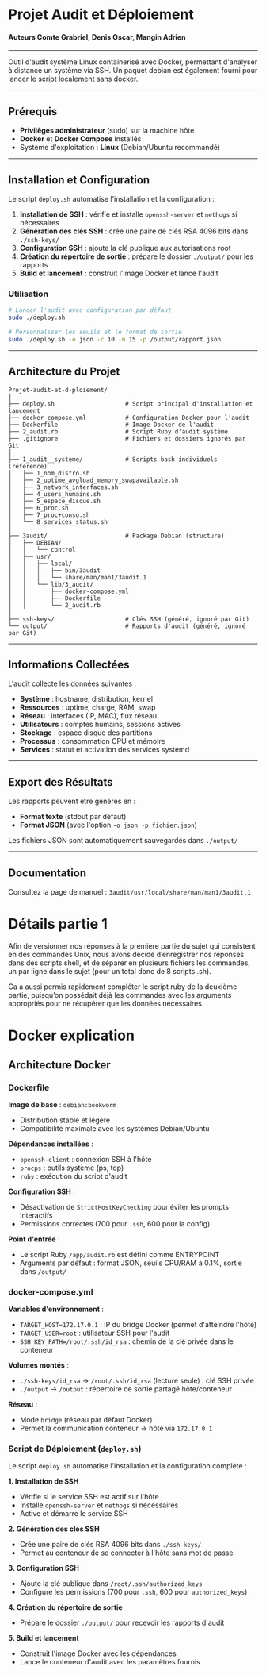 # Projet Audit et Déploiement
#### Auteurs Comte Grabriel, Denis Oscar, Mangin Adrien 
----------------
Outil d'audit système Linux containerisé avec Docker, permettant d'analyser à distance un système via SSH. Un paquet debian est également fourni pour lancer le script localement sans docker. 

---

## Prérequis

- **Privilèges administrateur** (sudo) sur la machine hôte
- **Docker** et **Docker Compose** installés
- Système d'exploitation : **Linux** (Debian/Ubuntu recommandé)

---

## Installation et Configuration

Le script `deploy.sh` automatise l'installation et la configuration :

1. **Installation de SSH** : vérifie et installe `openssh-server` et `nethogs` si nécessaires
2. **Génération des clés SSH** : crée une paire de clés RSA 4096 bits dans `./ssh-keys/`
3. **Configuration SSH** : ajoute la clé publique aux autorisations root
4. **Création du répertoire de sortie** : prépare le dossier `./output/` pour les rapports
5. **Build et lancement** : construit l'image Docker et lance l'audit

### Utilisation

```bash
# Lancer l'audit avec configuration par défaut
sudo ./deploy.sh

# Personnaliser les seuils et le format de sortie
sudo ./deploy.sh -o json -c 10 -m 15 -p /output/rapport.json
```

---

## Architecture du Projet

```
Projet-audit-et-d-ploiement/
│
├── deploy.sh                    # Script principal d'installation et lancement
├── docker-compose.yml           # Configuration Docker pour l'audit
├── Dockerfile                   # Image Docker de l'audit
├── 2_audit.rb                   # Script Ruby d'audit système
├── .gitignore                   # Fichiers et dossiers ignorés par Git
│
├── 1_audit__systeme/            # Scripts bash individuels (référence)
│   ├── 1_nom_distro.sh
│   ├── 2_uptime_avgload_memory_swapavailable.sh
│   ├── 3_network_interfaces.sh
│   ├── 4_users_humains.sh
│   ├── 5_espace_disque.sh
│   ├── 6_proc.sh
│   ├── 7_proc+conso.sh
│   └── 8_services_status.sh
│
├── 3audit/                      # Package Debian (structure)
│   ├── DEBIAN/
│   │   └── control
│   ├── usr/
│   │   ├── local/
│   │   │   ├── bin/3audit
│   │   │   └── share/man/man1/3audit.1
│   │   └── lib/3_audit/
│   │       ├── docker-compose.yml
│   │       ├── Dockerfile
│   │       └── 2_audit.rb
│
├── ssh-keys/                    # Clés SSH (généré, ignoré par Git)
└── output/                      # Rapports d'audit (généré, ignoré par Git)
```

---

## Informations Collectées

L'audit collecte les données suivantes :

- **Système** : hostname, distribution, kernel
- **Ressources** : uptime, charge, RAM, swap
- **Réseau** : interfaces (IP, MAC), flux réseau
- **Utilisateurs** : comptes humains, sessions actives
- **Stockage** : espace disque des partitions
- **Processus** : consommation CPU et mémoire
- **Services** : statut et activation des services systemd

---

## Export des Résultats

Les rapports peuvent être générés en :

- **Format texte** (stdout par défaut)
- **Format JSON** (avec l'option `-o json -p fichier.json`)

Les fichiers JSON sont automatiquement sauvegardés dans `./output/`

---

## Documentation

Consultez la page de manuel : `3audit/usr/local/share/man/man1/3audit.1`


# Détails partie 1

Afin de versionner nos réponses à la première partie du sujet qui consistent en des commandes Unix, nous avons décidé d’enregistrer nos réponses dans des scripts shell, et de séparer en plusieurs fichiers les commandes, un par ligne dans le sujet (pour un total donc de 8 scripts .sh).


Ca a aussi permis rapidement compléter le script ruby de la deuxième partie, puisqu’on possédait déjà les commandes avec les arguments appropriés pour ne récupérer que les données nécessaires.

# Docker explication

## Architecture Docker

### Dockerfile

**Image de base** : `debian:bookworm`
- Distribution stable et légère
- Compatibilité maximale avec les systèmes Debian/Ubuntu

**Dépendances installées** :
- `openssh-client` : connexion SSH à l'hôte
- `procps` : outils système (ps, top)
- `ruby` : exécution du script d'audit

**Configuration SSH** :
- Désactivation de `StrictHostKeyChecking` pour éviter les prompts interactifs
- Permissions correctes (700 pour `.ssh`, 600 pour la config)

**Point d'entrée** :
- Le script Ruby `/app/audit.rb` est défini comme ENTRYPOINT
- Arguments par défaut : format JSON, seuils CPU/RAM à 0.1%, sortie dans `/output/`

### docker-compose.yml

**Variables d'environnement** :
- `TARGET_HOST=172.17.0.1` : IP du bridge Docker (permet d'atteindre l'hôte)
- `TARGET_USER=root` : utilisateur SSH pour l'audit
- `SSH_KEY_PATH=/root/.ssh/id_rsa` : chemin de la clé privée dans le conteneur

**Volumes montés** :
- `./ssh-keys/id_rsa` → `/root/.ssh/id_rsa` (lecture seule) : clé SSH privée
- `./output` → `/output` : répertoire de sortie partagé hôte/conteneur

**Réseau** :
- Mode `bridge` (réseau par défaut Docker)
- Permet la communication conteneur → hôte via `172.17.0.1`

### Script de Déploiement (`deploy.sh`)

Le script `deploy.sh` automatise l'installation et la configuration complète :

**1. Installation de SSH**
- Vérifie si le service SSH est actif sur l'hôte
- Installe `openssh-server` et `nethogs` si nécessaires
- Active et démarre le service SSH

**2. Génération des clés SSH**
- Crée une paire de clés RSA 4096 bits dans `./ssh-keys/`
- Permet au conteneur de se connecter à l'hôte sans mot de passe

**3. Configuration SSH**
- Ajoute la clé publique dans `/root/.ssh/authorized_keys`
- Configure les permissions (700 pour `.ssh`, 600 pour `authorized_keys`)

**4. Création du répertoire de sortie**
- Prépare le dossier `./output/` pour recevoir les rapports d'audit

**5. Build et lancement**
- Construit l'image Docker avec les dépendances
- Lance le conteneur d'audit avec les paramètres fournis